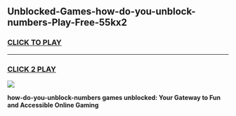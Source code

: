 
## Unblocked-Games-how-do-you-unblock-numbers-Play-Free-55kx2
<h3>
<a href="https://premium76.site?title=how-do-you-unblock-numbers&ref=12A">CLICK TO PLAY</a></h3>
<hr>

<h3>
<a href="https://premium76.site?title=how-do-you-unblock-numbers&ref=12A">CLICK 2 PLAY</a>
  
</h3>

<a href="https://premium76.site?title=how-do-you-unblock-numbers&ref=12A"><img src="https://clearcache.store/games.png"></a>


**how-do-you-unblock-numbers games unblocked: Your Gateway to Fun and Accessible Online Gaming**
